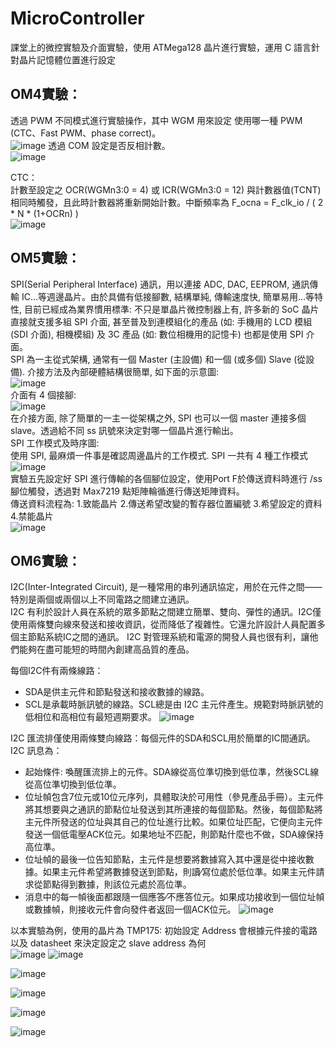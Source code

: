MicroController  
====
課堂上的微控實驗及介面實驗，使用 ATMega128 晶片進行實驗，運用 C 語言針對晶片記憶體位置進行設定 
  
OM4實驗：
------- 
透過 PWM 不同模式進行實驗操作，其中 WGM 用來設定 使用哪一種 PWM (CTC、Fast PWM、phase correct)。  
![image](https://user-images.githubusercontent.com/39979565/229761109-6461e44a-68b3-4b94-a03f-d2998b529466.png)
透過 COM 設定是否反相計數。  
![image](https://user-images.githubusercontent.com/39979565/229770003-02f6185d-a2ca-4fd3-8850-e9aa6b0915d3.png)

CTC：  
計數至設定之 OCR(WGMn3:0 = 4) 或 ICR(WGMn3:0 = 12) 與計數器值(TCNT) 相同時觸發，且此時計數器將重新開始計數。中斷頻率為 F_ocna = F_clk_io / ( 2 * N * (1+OCRn) )  
![image](https://user-images.githubusercontent.com/39979565/229768548-614d8fd9-243e-472d-97d2-84411d8921ef.png)  
  
OM5實驗：
------- 
SPI(Serial Peripheral Interface) 通訊，用以連接 ADC, DAC, EEPROM, 通訊傳輸 IC...等週邊晶片。由於具備有低接腳數, 結構單純, 傳輸速度快, 簡單易用...等特性, 目前已經成為業界慣用標準: 不只是單晶片微控制器上有, 許多新的 SoC 晶片直接就支援多組 SPI 介面, 甚至普及到連模組化的產品 (如: 手機用的 LCD 模組 (SDI 介面), 相機模組) 及 3C 產品 (如: 數位相機用的記憶卡) 也都是使用 SPI 介面。  
SPI 為一主從式架構, 通常有一個 Master (主設備) 和一個 (或多個) Slave (從設備). 介接方法及內部硬體結構很簡單, 如下面的示意圖:  
![image](https://user-images.githubusercontent.com/39979565/235602906-a99668fe-c94f-4cad-86ac-3d9e202261fd.png)  
介面有 4 個接腳:  
![image](https://user-images.githubusercontent.com/39979565/235604320-119baa3c-86ba-4522-95e0-787e6ecffb02.png)  
在介接方面, 除了簡單的一主一從架構之外, SPI 也可以一個 master 連接多個 slave。透過給不同 ss 訊號來決定對哪一個晶片進行輸出。  
SPI 工作模式及時序圖:  
使用 SPI, 最麻煩一件事是確認周邊晶片的工作模式. SPI 一共有 4 種工作模式  
![image](https://user-images.githubusercontent.com/39979565/235606499-bf83d1bd-9191-4992-9b2f-2e8fdc08fad4.png)  
實驗五先設定好 SPI 進行傳輸的各個腳位設定，使用Port F於傳送資料時進行 /ss 腳位觸發，透過對 Max7219 點矩陣輪循進行傳送矩陣資料。  
傳送資料流程為: 1.致能晶片 2.傳送希望改變的暫存器位置編號 3.希望設定的資料 4.禁能晶片  
![image](https://user-images.githubusercontent.com/39979565/235618388-ce3d5c13-bc1c-4c96-8eeb-598b80d3bcaa.png)  

OM6實驗：
------- 
I2C(Inter-Integrated Circuit), 是一種常用的串列通訊協定，用於在元件之間——特別是兩個或兩個以上不同電路之間建立通訊。  
I2C 有利於設計人員在系統的眾多節點之間建立簡單、雙向、彈性的通訊。I2C僅使用兩條雙向線來發送和接收資訊，從而降低了複雜性。它還允許設計人員配置多個主節點系統IC之間的通訊。 I2C 對管理系統和電源的開發人員也很有利，讓他們能夠在盡可能短的時間內創建高品質的產品。  

每個I2C件有兩條線路：  
* SDA是供主元件和節點發送和接收數據的線路。  
* SCL是承載時脈訊號的線路。SCL總是由 I2C 主元件產生。規範對時脈訊號的低相位和高相位有最短週期要求。
![image](https://user-images.githubusercontent.com/39979565/235631568-9aae8126-acc3-4c55-8c6d-4b15e4ee4665.png)

I2C 匯流排僅使用兩條雙向線路：每個元件的SDA和SCL用於簡單的IC間通訊。  
I2C 訊息為：  
* 起始條件: 喚醒匯流排上的元件。SDA線從高位準切換到低位準，然後SCL線從高位準切換到低位準。
* 位址幀包含7位元或10位元序列，具體取決於可用性（參見產品手冊）。主元件將其想要與之通訊的節點位址發送到其所連接的每個節點。然後，每個節點將主元件所發送的位址與其自己的位址進行比較。如果位址匹配，它便向主元件發送一個低電壓ACK位元。如果地址不匹配，則節點什麼也不做，SDA線保持高位準。
* 位址幀的最後一位告知節點，主元件是想要將數據寫入其中還是從中接收數據。如果主元件希望將數據發送到節點，則讀⁄寫位處於低位準。如果主元件請求從節點得到數據，則該位元處於高位準。
* 消息中的每一幀後面都跟隨一個應答⁄不應答位元。如果成功接收到一個位址幀或數據幀，則接收元件會向發件者返回一個ACK位元。
![image](https://user-images.githubusercontent.com/39979565/235634796-adf107b4-905e-47ae-a324-9d04a6871aee.png)  

以本實驗為例，使用的晶片為 TMP175:
初始設定 Address 會根據元件接的電路以及 datasheet 來決定設定之 slave address 為何  
![image](https://user-images.githubusercontent.com/39979565/235640682-9e686e78-ecf9-4156-9915-3c6a7b73b1c8.png)
![image](https://user-images.githubusercontent.com/39979565/235638521-130f4135-c6cd-4a61-858b-6659617d1db2.png)

![image](https://user-images.githubusercontent.com/39979565/235640124-0c4fe185-9cac-4791-8bf3-5d77dcdb2710.png)

![image](https://user-images.githubusercontent.com/39979565/235640288-a4fd8d7f-8a46-4079-adda-5553c686ec1c.png)


![image](https://user-images.githubusercontent.com/39979565/235639891-602cbaa1-5a6a-4f76-88d0-f4f69d6c7245.png)

![image](https://user-images.githubusercontent.com/39979565/235640193-e23a2f60-9fe0-432f-b9a7-91d9c7773e9f.png)


